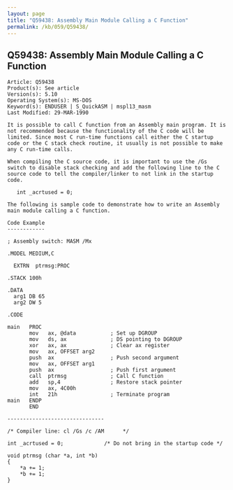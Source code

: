 ```yaml
---
layout: page
title: "Q59438: Assembly Main Module Calling a C Function"
permalink: /kb/059/Q59438/
---
```


## Q59438: Assembly Main Module Calling a C Function

	Article: Q59438
	Product(s): See article
	Version(s): 5.10
	Operating System(s): MS-DOS
	Keyword(s): ENDUSER | S_QuickASM | mspl13_masm
	Last Modified: 29-MAR-1990
	
	It is possible to call C function from an Assembly main program. It is
	not recommended because the functionality of the C code will be
	limited. Since most C run-time functions call either the C startup
	code or the C stack check routine, it usually is not possible to make
	any C run-time calls.
	
	When compiling the C source code, it is important to use the /Gs
	switch to disable stack checking and add the following line to the C
	source code to tell the compiler/linker to not link in the startup
	code.
	
	   int _acrtused = 0;
	
	The following is sample code to demonstrate how to write an Assembly
	main module calling a C function.
	
	Code Example
	------------
	
	; Assembly switch: MASM /Mx
	
	.MODEL MEDIUM,C
	
	  EXTRN  ptrmsg:PROC
	
	.STACK 100h
	
	.DATA
	  arg1 DB 65
	  arg2 DW 5
	
	.CODE
	
	main   PROC
	       mov   ax, @data           ; Set up DGROUP
	       mov   ds, ax              ; DS pointing to DGROUP
	       xor   ax, ax              ; Clear ax register
	       mov   ax, OFFSET arg2
	       push  ax                  ; Push second argument
	       mov   ax, OFFSET arg1
	       push  ax                  ; Push first argument
	       call  ptrmsg              ; Call C function
	       add   sp,4                ; Restore stack pointer
	       mov   ax, 4C00h
	       int   21h                 ; Terminate program
	main   ENDP
	       END
	
	-------------------------------
	
	/* Compiler line: cl /Gs /c /AM      */
	
	int _acrtused = 0;             /* Do not bring in the startup code */
	
	void ptrmsg (char *a, int *b)
	{
	    *a += 1;
	    *b += 1;
	}
